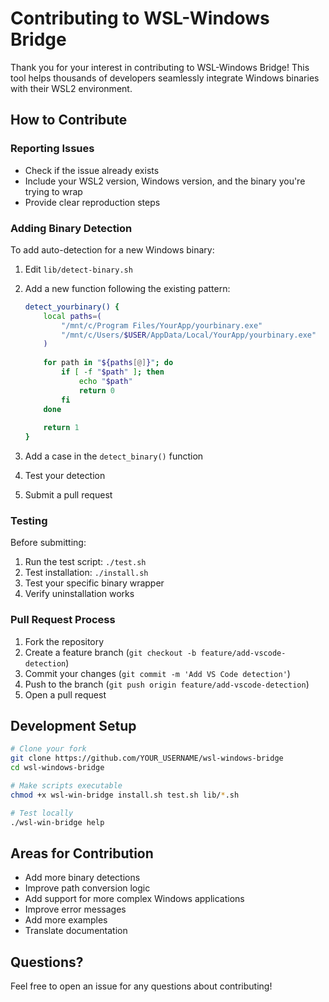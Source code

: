 # Contributing to WSL-Windows Bridge

Thank you for your interest in contributing to WSL-Windows Bridge! This tool helps thousands of developers seamlessly integrate Windows binaries with their WSL2 environment.

## How to Contribute

### Reporting Issues

- Check if the issue already exists
- Include your WSL2 version, Windows version, and the binary you're trying to wrap
- Provide clear reproduction steps

### Adding Binary Detection

To add auto-detection for a new Windows binary:

1. Edit `lib/detect-binary.sh`
2. Add a new function following the existing pattern:
   ```bash
   detect_yourbinary() {
       local paths=(
           "/mnt/c/Program Files/YourApp/yourbinary.exe"
           "/mnt/c/Users/$USER/AppData/Local/YourApp/yourbinary.exe"
       )
       
       for path in "${paths[@]}"; do
           if [ -f "$path" ]; then
               echo "$path"
               return 0
           fi
       done
       
       return 1
   }
   ```

3. Add a case in the `detect_binary()` function
4. Test your detection
5. Submit a pull request

### Testing

Before submitting:

1. Run the test script: `./test.sh`
2. Test installation: `./install.sh`
3. Test your specific binary wrapper
4. Verify uninstallation works

### Pull Request Process

1. Fork the repository
2. Create a feature branch (`git checkout -b feature/add-vscode-detection`)
3. Commit your changes (`git commit -m 'Add VS Code detection'`)
4. Push to the branch (`git push origin feature/add-vscode-detection`)
5. Open a pull request

## Development Setup

```bash
# Clone your fork
git clone https://github.com/YOUR_USERNAME/wsl-windows-bridge
cd wsl-windows-bridge

# Make scripts executable
chmod +x wsl-win-bridge install.sh test.sh lib/*.sh

# Test locally
./wsl-win-bridge help
```

## Areas for Contribution

- Add more binary detections
- Improve path conversion logic
- Add support for more complex Windows applications
- Improve error messages
- Add more examples
- Translate documentation

## Questions?

Feel free to open an issue for any questions about contributing!